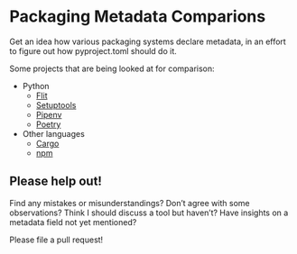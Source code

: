 # Packaging Metadata Comparions

Get an idea how various packaging systems declare metadata, in an effort to
figure out how pyproject.toml should do it.

Some projects that are being looked at for comparison:
- Python
  - [Flit](https://flit.readthedocs.io/)
  - [Setuptools](https://setuptools.readthedocs.io)
  - [Pipenv](https://pipenv.kennethreitz.org)
  - [Poetry](https://poetry.eustace.io/)
- Other languages
  - [Cargo](https://doc.rust-lang.org/cargo/guide/)
  - [npm](https://docs.npmjs.com/)


## Please help out!

Find any mistakes or misunderstandings? Don’t agree with some observations? Think I should discuss a tool but haven’t? Have insights on a metadata field not yet mentioned?

Please file a pull request!
